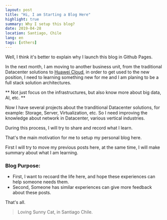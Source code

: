 ```yaml
---
layout: post
title: "Hi, I am Starting a Blog Here"
highlight: true
summary: Why I setup this blog? 
date: 2019-04-28
location: Santiago, Chile
lang: en
tags: [others]
---
```


Well, I think it's better to explain why I launch this blog in Github Pages.

In the next month, I am moving to another business unit, from the traditional Datacenter solutions to [Huawei Cloud](https://www.huaweicloud.com), in order to get used to the new position, I need to learning something new for me and I am planing to be a full stack solution architectures. 

** Not just focus on the infrastructures, but also know more about big data, AI, etc. **

Now I have several projects about the tranditional Datacenter solutions, for example: Storage, Server, Virtualization, etc. So I need improving the knowledge about network in Datacenter, various vertical industries.

During this process, I will try to share and record what I learn.

That's the main motivation for me to setup my personal blog here.

First I will try to move my previous posts here, at the same time, I will make summary about what I am learning.

### Blog Purpose: ###

* First, I want to recoard the life here, and hope these experiences can help someone needs them.
* Second, Someone has similar experiences can give more feedback about these posts. 


That's all. 

> Loving Sunny Cat, in Santiago Chile.

